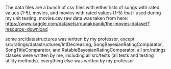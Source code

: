 The data files are a bunch of csv files with either lists of songs with rated values (1-5), movies, and movies with rated values (1-5) that I used during my unit testing.
movies.csv raw data was taken from here: https://www.kaggle.com/datasets/rounakbanik/the-movies-dataset?resource=download

some src/datastructures was written by my professor, except src/ratings/datastructures/IntDecreasing, SongBayesianRatingComparator, SongTitleComparator, and RatableBayesianRatingComparator.
all src/ratings classes were written by me, including all src/tests (all tests and testing utility methods).
everything else was written by my professor

